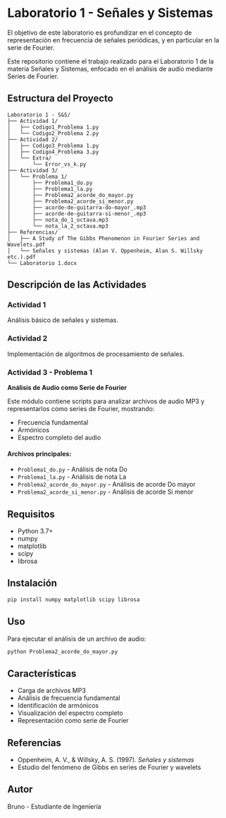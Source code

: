 # Laboratorio 1 - Señales y Sistemas

El objetivo de este laboratorio es profundizar en el concepto de representación en frecuencia de señales periódicas, y en particular en la serie de Fourier.

Este repositorio contiene el trabajo realizado para el Laboratorio 1 de la materia Señales y Sistemas, enfocado en el análisis de audio mediante Series de Fourier.

## Estructura del Proyecto

```
Laboratorio 1 - S&S/
├── Actividad 1/
│   ├── Codigo1_Problema 1.py
│   └── Codigo2_Problema 2.py
├── Actividad 2/
│   ├── Codigo3_Problema 1.py
│   ├── Codigo4_Problema 3.py
│   └── Extra/
│       └── Error_vs_k.py
├── Actividad 3/
│   └── Problema 1/
│       ├── Problema1_do.py
│       ├── Problema1_la.py
│       ├── Problema2_acorde_do_mayor.py
│       ├── Problema2_acorde_si_menor.py
│       ├── acorde-de-guitarra-do-mayor_.mp3
│       ├── acorde-de-guitarra-si-menor_.mp3
│       ├── nota_do_1_octava.mp3
│       └── nota_la_2_octava.mp3
├── Referencias/
│   ├── A Study of The Gibbs Phenomenon in Fourier Series and Wavelets.pdf
│   └── Señales y sistemas (Alan V. Oppenheim, Alan S. Willsky etc.).pdf
└── Laboratorio 1.docx
```

## Descripción de las Actividades

### Actividad 1
Análisis básico de señales y sistemas.

### Actividad 2
Implementación de algoritmos de procesamiento de señales.

### Actividad 3 - Problema 1
**Análisis de Audio como Serie de Fourier**

Este módulo contiene scripts para analizar archivos de audio MP3 y representarlos como series de Fourier, mostrando:
- Frecuencia fundamental
- Armónicos
- Espectro completo del audio

#### Archivos principales:
- `Problema1_do.py` - Análisis de nota Do
- `Problema1_la.py` - Análisis de nota La
- `Problema2_acorde_do_mayor.py` - Análisis de acorde Do mayor
- `Problema2_acorde_si_menor.py` - Análisis de acorde Si menor

## Requisitos

- Python 3.7+
- numpy
- matplotlib
- scipy
- librosa

## Instalación

```bash
pip install numpy matplotlib scipy librosa
```

## Uso

Para ejecutar el análisis de un archivo de audio:

```python
python Problema2_acorde_do_mayor.py
```

## Características

- Carga de archivos MP3
- Análisis de frecuencia fundamental
- Identificación de armónicos
- Visualización del espectro completo
- Representación como serie de Fourier

## Referencias

- Oppenheim, A. V., & Willsky, A. S. (1997). *Señales y sistemas*
- Estudio del fenómeno de Gibbs en series de Fourier y wavelets

## Autor

Bruno - Estudiante de Ingeniería
